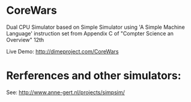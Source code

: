 # CoreWars

Dual CPU Simulator based on Simple Simulator using 'A Simple Machine Language' instruction set from Appendix C of "Compter Science an Overview" 12th


Live Demo: http://dimeproject.com/CoreWars




# Rerferences and other simulators: 
See: http://www.anne-gert.nl/projects/simpsim/
